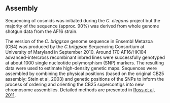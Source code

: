 
Assembly
--------

Sequencing of cosmids was initiated during the *C. elegans* project but
the majority of the sequence (approx. 90%) was derived from whole genome
shotgun data from the AF16 strain.

The version of the *C. briggsae* genome sequence in Ensembl Metazoa
(CB4) was produced by the *C.briggsae* Sequencing Consortium at University of Maryland in September 2010.
Around 170 AF16/HK104 advanced-intercross recombinant inbred lines were
successfully genotyped at about 1000 single nucleotide polymorphism
(SNP) markers. The resulting data were used to estimate high-density
genetic maps. Sequences were assembled by combining the physical
positions (based on the original CB25 assembly: Stein et al, 2003) and
genetic positions of the SNPs to inform the process of ordering and
orienting the CB25 supercontigs into new chromosome assemblies. Detailed
methods are presented in [Ross et al, 2011](https://europepmc.org/article/MED/21779179/).

